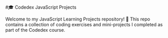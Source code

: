 #🎓 Codedex JavaScript Projects

Welcome to my JavaScript Learning Projects repository! 🌟 This repo contains a collection of coding exercises and mini-projects I completed as part of the Codedex course.
